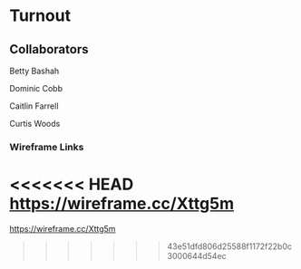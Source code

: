 # Turnout

## Collaborators 
Betty Bashah

Dominic Cobb

Caitlin Farrell

Curtis Woods

### Wireframe Links
<<<<<<< HEAD
https://wireframe.cc/Xttg5m
=======
https://wireframe.cc/Xttg5m
>>>>>>> 43e51dfd806d25588f1172f22b0c3000644d54ec
